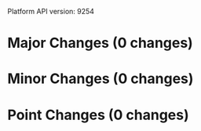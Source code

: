 Platform API version: 9254




# Major Changes (0 changes)


# Minor Changes (0 changes)


# Point Changes (0 changes)
